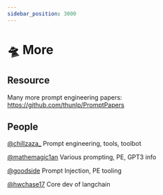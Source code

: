 ```yaml
---
sidebar_position: 3000
---
```


# 🛸 More

## Resource

Many more prompt engineering papers: https://github.com/thunlp/PromptPapers

## People

[@chillzaza_](https://mobile.twitter.com/chillzaza_) Prompt engineering, tools, toolbot

[@mathemagic1an](https://mobile.twitter.com/mathemagic1an) Various prompting, PE, GPT3 info

[@goodside](https://twitter.com/goodside/status/1588247865503010816) Prompt Injection, PE tooling

[@hwchase17](https://twitter.com/hwchase17) Core dev of langchain